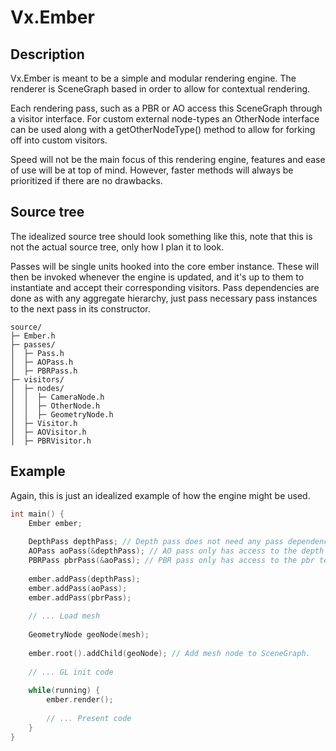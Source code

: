 # Vx.Ember

## Description

Vx.Ember is meant to be a simple and modular rendering engine.
The renderer is SceneGraph based in order to allow for contextual rendering.

Each rendering pass, such as a PBR or AO access this SceneGraph through a
visitor interface. For custom external node-types an OtherNode interface 
can be used along with a getOtherNodeType() method to allow for forking 
off into custom visitors.

Speed will not be the main focus of this rendering engine, features and
ease of use will be at top of mind. However, faster methods will always be
prioritized if there are no drawbacks.

## Source tree

The idealized source tree should look something like this, note that this
is not the actual source tree, only how I plan it to look.

Passes will be single units hooked into the core ember instance. These will
then be invoked whenever the engine is updated, and it's up to them to 
instantiate and accept their corresponding visitors. Pass dependencies are
done as with any aggregate hierarchy, just pass necessary pass instances to
the next pass in its constructor. 
```
source/
├─ Ember.h
├─ passes/
│  ├─ Pass.h
│  ├─ AOPass.h
│  ├─ PBRPass.h
├─ visitors/
│  ├─ nodes/
│  │  ├─ CameraNode.h
│  │  ├─ OtherNode.h
│  │  ├─ GeometryNode.h
│  ├─ Visitor.h
│  ├─ AOVisitor.h
│  ├─ PBRVisitor.h
```

## Example

Again, this is just an idealized example of how the engine might be used.

```c++
int main() {
    Ember ember;
    
    DepthPass depthPass; // Depth pass does not need any pass dependency.
    AOPass aoPass(&depthPass); // AO pass only has access to the depth texture.
    PBRPass pbrPass(&aoPass); // PBR pass only has access to the pbr texture.
    
    ember.addPass(depthPass);
    ember.addPass(aoPass);
    ember.addPass(pbrPass);
    
    // ... Load mesh
    
    GeometryNode geoNode(mesh);
    
    ember.root().addChild(geoNode); // Add mesh node to SceneGraph.
    
    // ... GL init code
    
    while(running) {
        ember.render();
        
        // ... Present code
    }
}
```